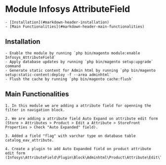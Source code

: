 # Module Infosys AttributeField

	- [Installation](#markdown-header-installation)
	- [Main Functionalities](#markdown-header-main-functionalities)

## Installation

	- Enable the module by running `php bin/magento module:enable Infosys_AttributeField`
	- Apply database updates by running `php bin/magento setup:upgrade` command
	- Generate static content for Admin html by running `php bin/magento setup:static-content:deploy -f --area adminhtml`
	- Flush the cache by running `php bin/magento cache:flush`

## Main Functionalities
    1. In this module we are adding a attribute field for openning the filter in navigation block.

	2. We are adding a attribute field Auto Expand on attribute edit form (Store > Attributes > Product > Edit a Attribute > StoreFront Properties > Check "Auto Expanded" field).

	3. Added a field "flag" with varchar type on database table catalog_eav_attribute.

	4. Create a plugin to add Auto Expanded field on product attribute edit form (Infosys\AttributeField\Plugin\Block\Adminhtml\Product\Attribute\Edit\Tab\Front.php).


